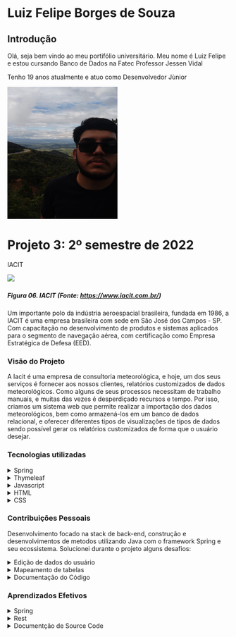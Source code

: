# Luiz Felipe Borges de Souza

## Introdução

Olá, seja bem vindo ao meu portifólio universitário. Meu nome é Luiz Felipe e estou cursando Banco de Dados na Fatec Professor Jessen Vidal

Tenho 19 anos atualmente e atuo como Desenvolvedor Jùnior

<img src="https://github.com/luizborges17/bertoti/blob/main/portifolio/images/eu_foto.jpeg" height="300" width="250"/>


# Projeto 3: 2º semestre de 2022


IACIT

<img src="https://user-images.githubusercontent.com/54003876/142727570-6c418f49-5e00-437c-9d9e-5b27131974bb.png" height="300"/>

##### *Figura 06. IACIT (Fonte: https://www.iacit.com.br/)*

Um importante polo da indústria aeroespacial brasileira, fundada em 1986, a IACIT é uma empresa brasileira com sede em São José dos Campos - SP. Com capacitação no desenvolvimento de produtos e sistemas aplicados  para o segmento de navegação aérea, com certificação como Empresa Estratégica de Defesa (EED).

### Visão do Projeto
A Iacit é uma empresa de consultoria meteorológica, e hoje, um dos seus serviços é fornecer aos nossos clientes, relatórios customizados de dados meteorológicos. Como alguns de seus processos necessitam de trabalho manuais, e muitas das vezes é desperdiçado recursos e tempo. Por isso, criamos um sistema web que permite realizar a importação dos dados meteorológicos, bem como armazená-los em um banco de dados relacional, e oferecer diferentes tipos de visualizações de tipos de dados sendo possível  gerar os relatórios customizados de forma que o usuário desejar.


### Tecnologias utilizadas
<details>
<summary>Spring</summary>

<p>• Utilizando se do ecossistema Spring, foi implementado no projeto: Spring-boot, Spring-security e Spring-data. Pela parte do Spring-boot foi possível alimentar o dashboard e cards que apresentavam os dados, através de requisições HTTP utilizando a arquitetura Rest. O Spring-security foi implementado para utilizar se de sua criptografia do pacote "cripto" em dados sensíveis e o Spring-data utilizamos para poder realizar operações com o banco de dados.
    
</details>

<details>
<summary>Thymeleaf</summary>

<p>• O Thymeleaf é um mecanismo de template que permite integrar HTML, CSS e JavaScript com dados dinâmicos em aplicativos web Java. Quando utilizado com Spring Boot, o Thymeleaf é uma ferramenta poderosa para a criação de páginas web dinâmicas e interativas, permitindo a manipulação de dados em tempo de execução, a personalização da aparência da página de acordo com o contexto, e a utilização de recursos avançados de template, como laços, condicionais e internacionalização. Além disso, o Thymeleaf é fácil de usar, com uma sintaxe simples e intuitiva, e é altamente compatível com outras tecnologias de front-end e back-end.
    
</details>



<details>
<summary>Javascript</summary>

<p>• O JavaScript é uma linguagem de programação fundamental para o desenvolvimento de aplicações web modernas. Ele é amplamente utilizado no front-end para criar interfaces dinâmicas e interativas, tornando a experiência do usuário mais agradável e fluida. Com o JavaScript, é possível manipular elementos da página em tempo real, oferecendo recursos como animações, validação de formulários, exibição de conteúdo dinâmico e muito mais. Com isso, a importância do uso de JavaScript no front-end é inegável para a construção de sites eficientes e que atendam às expectativas dos usuários.
    
</details>

<details>
<summary>HTML</summary>

<p>• HTML é a linguagem de marcação padrão para a criação de páginas web. Ela permite a estruturação e organização do conteúdo da página, além de fornecer as informações necessárias para o navegador renderizá-la corretamente. O uso adequado do HTML é fundamental para criar sites acessíveis, bem estruturados e com boa semântica, tornando-os mais fáceis de serem encontrados e utilizados pelos usuários
</details>

<details>
<summary>CSS</summary>

<p>• CSS é uma linguagem de estilo utilizada para definir a aparência e o layout de uma página web. Seu uso é fundamental para criar designs atrativos, responsivos e funcionais, tornando a experiência do usuário mais agradável e eficiente.
    
</details>



### Contribuições Pessoais
Desenvolvimento focado na stack de back-end, construção e desenvolvimentos de metodos utilizando Java com o framework Spring e seu ecossistema. Solucionei durante o projeto alguns desafios:

<details>
<summary>Edição de dados do usuário</summary>
<br>
<br>
<br>
        O método de editor usuário possibilitou a alteração de senha, permissão e 'status' do usuário.
<br>
<br>
<br>
        <img src="https://github.com/luizborges17/portfolio/blob/main/WhatsApp%20Image%202023-03-22%20at%207.26.19%20PM%20(1).jpeg?raw=true" height="850" width="850"/>    
    
    
    
<p>•Utilizando se através de requições HTTP, era recebido os dados que seriam editados do usuario e também quem realizou a edição, utilizando dos métodos do JPA e o Hibernate para realizar a pesquisa de qual usuario realizou a edição e qual usuario seria editado, durante o processo foi realizado a implementação do pacote BCryptPasswordEncoder para poder codificar a senha do usuario atraves da função "encode". Esta função cria um Hash que produz uma saída de 192 bits a qual dificulta a realização de ataques do tipo "Brute Force". Com isso as alterações são salvas no banco de dados e é retornado um objeto do tipo ModelAndView com o nome do template que será carregado e os dados que foram setados previamente no método.
    
</details>


<details>
<summary>Mapeamento de tabelas</summary>
<br>
<br>
<br>
        Foi realizado o mapeamento de tabelas para que possamos utilizando o JPA em seus repositórios, com isso é possível manipular e persistir os dados.
<br>
<br>
<br>
        <img src="https://github.com/luizborges17/bertoti/blob/main/portifolio/images/TableMap.jpeg?raw=true" height="850" width="600"/>    
    
    
    
<p>• Utilizando se de anotações do "javax-persistence" como o @Entity para definir que a classe é uma entidade, @Table com o parâmetro "name" para poder referenciar a qual tabela é correspondente a esta entidade, @Id para associar aquele campo a uma chave primária. As anotações @Column e @JoinColumn representam colunas de uma tabela, ambas com parâmetro "name" que indentificam o nome da coluna, porém a anotação @JoinColumn representa colunas com chaves estrangeiras juntamente com o parâmetro "referencedColumName" e a anotação @ManyToOne, a coluna que ela é referenciada em sua tabela a qual é referenciada.
    
</details>

<details>
<summary>Documentação do Código</summary>
<br>
<br>
<br>
        Realizei a documentação utilizando o Swagger que auxiliou no desenvolvimento do sistema, podendo identificar os endpoints, métodos e parâmetros existes na aplicação.
<br>
<br>
<br>
<img src="https://github.com/luizborges17/bertoti/blob/main/portifolio/images/SwaggerConfiguration.jpeg?raw=true"/>    
<p>• Para realizar a documentação do código back-end foi utilizado o Swagger, que para habilitarmos foi realizado uma classe de configuração para ser possível a identificação de todos os endpoints.
    
<br>
<br>
<br>
<img src="https://github.com/luizborges17/bertoti/blob/main/portifolio/images/endpoint-detalhado.jpeg?raw=true"/>    
<p>• Com o Swagger habilitado, ao acessar a url "localhost:8080/swagger.io.html#" ele listará todos os métodos que a aplicação possuí.
    
                
                
<br>
<br>
<br>               
<img src="https://github.com/luizborges17/bertoti/blob/main/portifolio/images/SwaggerConfiguration.jpeg?raw=true"/>    
<p>• Ao acessar um dos endpoints, é possível ver os metódos Http disponíveis.
    
                    
<br>
<br>
<br>                                   
<img src="https://github.com/luizborges17/bertoti/blob/main/portifolio/images/SwaggerConfiguration.jpeg?raw=true"/>    
<p>• Ao selecionar o método Http aparecerá o edpoint escolhido com sua rota, seus parâmetros e com exemplos de request e responses.
    
</details>

### Aprendizados Efetivos 

<details>
<summary>Spring</summary>
    
<p>• Java 8

<p>• Mapear tabelas
    
<p>• Realizar CRUD com o ecossistema Spring
    
<p>• Desenvolver códigos limpos em Java
    
</details>

<details>
<summary>Rest</summary>
    
<p>• Realizar requisições

<p>• Aprendizado a cerca da anatomia da arquitetura Rest
    
<p>• Tipos de status http
        
    
</details>

<details>
<summary>Documentção de Source Code</summary>
    
<p>• Documentar endpoints

<p>• Descrever métodos
    
<p>• Disponibilizar exemplos de "request's" e "responses"
        
    
</details>


